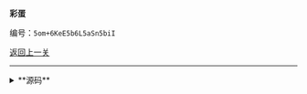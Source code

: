 **彩蛋**

编号：`5om+6KeE5b6L5aSn5biI`

[返回上一关](/riddle/level-2)

--------

<details><summary>**源码**</summary>

``` markdown
**彩蛋**

编号：`5om+6KeE5b6L5aSn5biI`

[返回上一关](/riddle/level-2)
```

</details>
